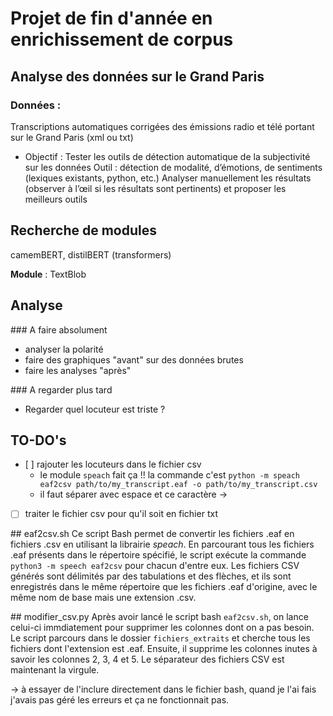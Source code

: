 # Projet de fin d'année en enrichissement de corpus 
## Analyse des données sur le Grand Paris
### Données :
Transcriptions automatiques corrigées des émissions radio et télé portant sur le
Grand Paris (xml ou txt)

- Objectif :
Tester les outils de détection automatique de la subjectivité sur les données
Outil : détection de modalité, d’émotions, de sentiments (lexiques
existants, python, etc.)
Analyser manuellement les résultats (observer à l’œil si les résultats sont
pertinents) et proposer les meilleurs outils

## Recherche de modules
camemBERT, distilBERT (transformers)

__Module__ : TextBlob

## Analyse
### A faire absolument 
* analyser la polarité
* faire des graphiques "avant" sur des données brutes
* faire les analyses "après"

### A regarder plus tard
* Regarder quel locuteur est triste ?

## TO-DO's
- [ ] rajouter les locuteurs dans le fichier csv
	- le module `speach` fait ça !! la commande c'est `python -m speach eaf2csv path/to/my_transcript.eaf -o path/to/my_transcript.csv`
	- il faut séparer avec espace et ce caractère →
- [ ] traiter le fichier csv pour qu'il soit en fichier txt

## eaf2csv.sh
Ce script Bash permet de convertir les fichiers .eaf en fichiers .csv en utilisant la librairie *speach*. 
En parcourant tous les fichiers .eaf présents dans le répertoire spécifié, le script exécute la commande 
`python3 -m speech eaf2csv` pour chacun d'entre eux. Les fichiers CSV générés sont délimités par des tabulations 
et des flèches, et ils sont enregistrés dans le même répertoire que les fichiers .eaf d'origine, avec le même 
nom de base mais une extension .csv.

## modifier_csv.py
Après avoir lancé le script bash `eaf2csv.sh`, on lance celui-ci immdiatement pour supprimer 
les colonnes dont on a pas besoin. Le script parcours dans le dossier `fichiers_extraits` et
cherche tous les fichiers dont l'extension est .eaf. Ensuite, il supprime les colonnes inutes
à savoir les colonnes 2, 3, 4 et 5. Le séparateur des fichiers CSV est maintenant la virgule.

-> à essayer de l'inclure directement dans le fichier bash, quand je l'ai fais j'avais pas 
géré les erreurs et ça ne fonctionnait pas.
